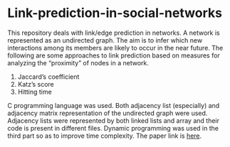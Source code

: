# Link-prediction-in-social-networks

This repository deals with link/edge prediction in networks. A network is represented as an undirected graph. The aim is to infer which new interactions among its members
are likely to occur in the near future. The following are some approaches to link prediction based on measures for analyzing the “proximity” of nodes in a network.

1. Jaccard’s coefficient
2. Katz’s score
3. Hitting time

C programming language was used. Both adjacency list (especially) and adjacency matrix representation of the undirected graph were used. Adjacency lists were represented by both linked lists and array and their code is present in different files. Dynamic programming was used in the third part so as to improve time complexity. The paper link is [here](https://dl.acm.org/doi/10.1145/956863.956972).
